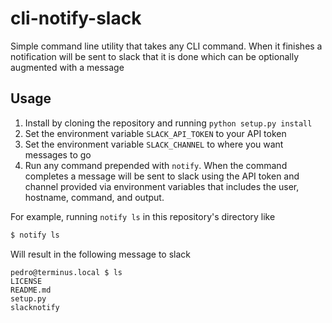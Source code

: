 # cli-notify-slack
Simple command line utility that takes any CLI command. When it finishes a notification will be sent to slack that it is done which can be optionally augmented with a message

## Usage

1. Install by cloning the repository and running `python setup.py install`
2. Set the environment variable `SLACK_API_TOKEN` to your API token
3. Set the environment variable `SLACK_CHANNEL` to where you want messages to go
4. Run any command prepended with `notify`. When the command completes a message will be sent to slack using the API token and channel provided via environment variables that includes the user, hostname, command, and output.

For example, running `notify ls` in this repository's directory like

```bash
$ notify ls
```

Will result in the following message to slack

```
pedro@terminus.local $ ls
LICENSE
README.md
setup.py
slacknotify
```
